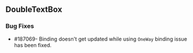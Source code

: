## DoubleTextBox

### Bug Fixes 

* \#187069- Binding doesn't get updated while using `OneWay` binding issue has been fixed.